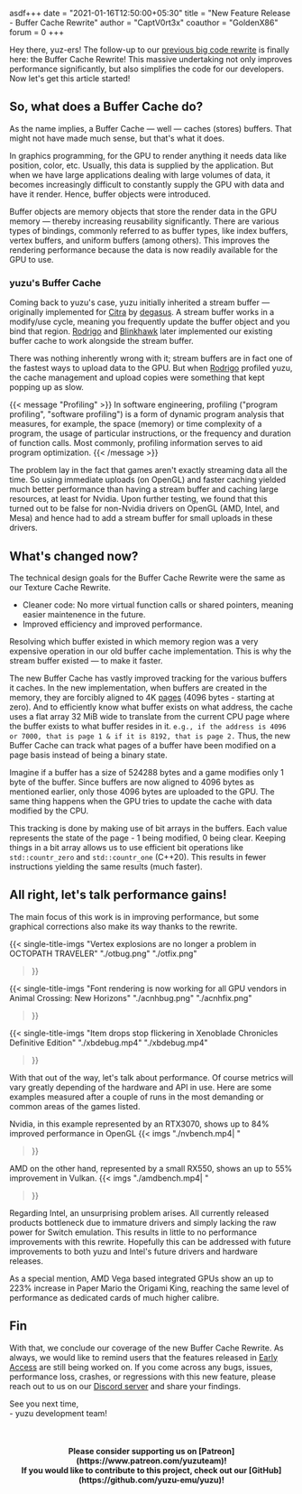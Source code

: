 asdf+++
date = "2021-01-16T12:50:00+05:30"
title = "New Feature Release - Buffer Cache Rewrite"
author = "CaptV0rt3x"
coauthor = "GoldenX86"
forum = 0
+++

Hey there, yuz-ers! The follow-up to our [previous big code rewrite](https://yuzu-emu.org/entry/yuzu-tcr/) is finally here: the Buffer Cache Rewrite!
This massive undertaking not only improves performance significantly, but also simplifies the code for our developers.
Now let's get this article started!

<!--more-->

## So, what does a Buffer Cache do?

As the name implies, a Buffer Cache — well — caches (stores) buffers.
That might not have made much sense, but that's what it does.

In graphics programming, for the GPU to render anything it needs data like position, color, etc.
Usually, this data is supplied by the application.
But when we have large applications dealing with large volumes of data, it becomes increasingly difficult to constantly supply the GPU 
with data and have it render.
Hence, buffer objects were introduced.

Buffer objects are memory objects that store the render data in the GPU memory — thereby increasing reusability significantly.
There are various types of bindings, commonly referred to as buffer types, like index buffers, vertex buffers, and uniform buffers (among others).
This improves the rendering performance because the data is now readily available for the GPU to use.

### yuzu's Buffer Cache

Coming back to yuzu's case, yuzu initially inherited a stream buffer — originally implemented for [Citra](https://citra-emu.org) by [degasus](https://github.com/degasus).
A stream buffer works in a modify/use cycle, meaning you frequently update the buffer object and you bind that region.
[Rodrigo](https://github.com/ReinUsesLisp) and [Blinkhawk](https://github.com/FernandoS27) later implemented our existing buffer cache to work alongside the stream buffer.

There was nothing inherently wrong with it; stream buffers are in fact one of the fastest ways to upload data to the GPU.
But when [Rodrigo](https://github.com/ReinUsesLisp) profiled yuzu, the cache management and upload copies were something that kept popping up as slow.

{{< message "Profiling" >}}
In software engineering, profiling ("program profiling", "software profiling") is a form of dynamic program analysis that measures, for example, the space (memory) or time complexity of a program, 
the usage of particular instructions, or the frequency and duration of function calls. Most commonly, profiling information serves to aid program optimization.
{{< /message >}}

The problem lay in the fact that games aren't exactly streaming data all the time.
So using immediate uploads (on OpenGL) and faster caching yielded much better performance than having a stream buffer and caching large resources, at least for Nvidia.
Upon further testing, we found that this turned out to be false for non-Nvidia drivers on OpenGL (AMD, Intel, and Mesa) and hence had to add a stream buffer for small uploads in these drivers.

## What's changed now?

The technical design goals for the Buffer Cache Rewrite were the same as our Texture Cache Rewrite.

- Cleaner code: No more virtual function calls or shared pointers, meaning easier maintenence in the future.
- Improved efficiency and improved performance.

Resolving which buffer existed in which memory region was a very expensive operation in our old buffer cache implementation.
This is why the stream buffer existed — to make it faster.

The new Buffer Cache has vastly improved tracking for the various buffers it caches.
In the new implementation, when buffers are created in the memory, they are forcibly aligned to 4K [pages](https://en.wikipedia.org/wiki/Page_(computer_memory)) (4096 bytes - starting at zero).
And to efficiently know what buffer exists on what address, the cache uses a flat array 32 MiB wide to translate from the current CPU page where the buffer exists to what buffer resides in it.
`e.g., if the address is 4096 or 7000, that is page 1 & if it is 8192, that is page 2.`
Thus, the new Buffer Cache can track what pages of a buffer have been modified on a page basis instead of being a binary state.

Imagine if a buffer has a size of 524288 bytes and a game modifies only 1 byte of the buffer.
Since buffers are now aligned to 4096 bytes as mentioned earlier, only those 4096 bytes are uploaded to the GPU.
The same thing happens when the GPU tries to update the cache with data modified by the CPU.

This tracking is done by making use of bit arrays in the buffers.
Each value represents the state of the page - 1 being modified, 0 being clear.
Keeping things in a bit array allows us to use efficient bit operations like `std::countr_zero` and `std::countr_one` (C++20).
This results in fewer instructions yielding the same results (much faster).

## All right, let's talk performance gains!

The main focus of this work is in improving performance, but some graphical corrections also make its way thanks to the rewrite.

{{< single-title-imgs
    "Vertex explosions are no longer a problem in OCTOPATH TRAVELER"
    "./otbug.png"
    "./otfix.png"
  >}}
  
{{< single-title-imgs
    "Font rendering is now working for all GPU vendors in Animal Crossing: New Horizons"
    "./acnhbug.png"
    "./acnhfix.png"
  >}}

{{< single-title-imgs
    "Item drops stop flickering in Xenoblade Chronicles Definitive Edition"
    "./xbdebug.mp4"
    "./xbdebug.mp4"
  >}}

With that out of the way, let's talk about performance. Of course metrics will vary greatly depending of the hardware and API in use.
Here are some examples measured after a couple of runs in the most demanding or common areas of the games listed.

Nvidia, in this example represented by an RTX3070, shows up to 84% improved performance in OpenGL
{{< imgs
    "./nvbench.mp4| "
  >}}

AMD on the other hand, represented by a small RX550, shows an up to 55% improvement in Vulkan.
{{< imgs
    "./amdbench.mp4| "
  >}}

Regarding Intel, an unsurprising problem arises. All currently released products bottleneck due to immature drivers and simply lacking the raw power for Switch emulation. This results in little to no performance improvements with this rewrite. Hopefully this can be addressed with future improvements to both yuzu and Intel's future drivers and hardware releases.

As a special mention, AMD Vega based integrated GPUs show an up to 223% increase in Paper Mario the Origami King, reaching the same level of performance as dedicated cards of much higher calibre.

## Fin

With that, we conclude our coverage of the new Buffer Cache Rewrite.
As always, we would like to remind users that the features released in [Early Access](https://yuzu-emu.org/help/early-access/) are still being worked on.
If you come across any bugs, issues, performance loss, crashes, or regressions with this new feature, please
reach out to us on our [Discord server](https://discord.com/invite/u77vRWY) and share your findings.

See you next time, <br>
	- yuzu development team!

&nbsp;
<h4 style="text-align:center;">
<b>Please consider supporting us on [Patreon](https://www.patreon.com/yuzuteam)!<br>
If you would like to contribute to this project, check out our [GitHub](https://github.com/yuzu-emu/yuzu)!</b>
</h4>
